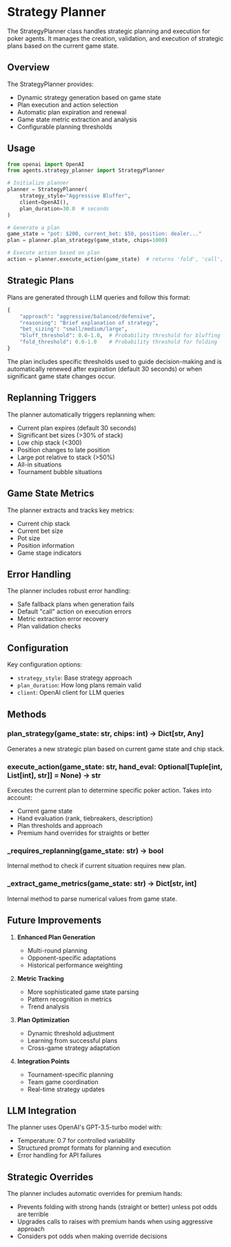 # Strategy Planner

The StrategyPlanner class handles strategic planning and execution for poker agents. It manages the creation, validation, and execution of strategic plans based on the current game state.

## Overview

The StrategyPlanner provides:
- Dynamic strategy generation based on game state
- Plan execution and action selection
- Automatic plan expiration and renewal
- Game state metric extraction and analysis
- Configurable planning thresholds

## Usage

```python
from openai import OpenAI
from agents.strategy_planner import StrategyPlanner

# Initialize planner
planner = StrategyPlanner(
    strategy_style="Aggressive Bluffer",
    client=OpenAI(),
    plan_duration=30.0  # seconds
)

# Generate a plan
game_state = "pot: $200, current_bet: $50, position: dealer..."
plan = planner.plan_strategy(game_state, chips=1000)

# Execute action based on plan
action = planner.execute_action(game_state)  # returns 'fold', 'call', or 'raise'
```

## Strategic Plans

Plans are generated through LLM queries and follow this format:
```python
{
    "approach": "aggressive/balanced/defensive",
    "reasoning": "Brief explanation of strategy",
    "bet_sizing": "small/medium/large",
    "bluff_threshold": 0.0-1.0,  # Probability threshold for bluffing
    "fold_threshold": 0.0-1.0    # Probability threshold for folding
}
```

The plan includes specific thresholds used to guide decision-making and is automatically renewed after expiration (default 30 seconds) or when significant game state changes occur.

## Replanning Triggers

The planner automatically triggers replanning when:
- Current plan expires (default 30 seconds)
- Significant bet sizes (>30% of stack)
- Low chip stack (<300)
- Position changes to late position
- Large pot relative to stack (>50%)
- All-in situations
- Tournament bubble situations

## Game State Metrics

The planner extracts and tracks key metrics:
- Current chip stack
- Current bet size
- Pot size
- Position information
- Game stage indicators

## Error Handling

The planner includes robust error handling:
- Safe fallback plans when generation fails
- Default "call" action on execution errors
- Metric extraction error recovery
- Plan validation checks

## Configuration

Key configuration options:
- `strategy_style`: Base strategy approach
- `plan_duration`: How long plans remain valid
- `client`: OpenAI client for LLM queries

## Methods

### plan_strategy(game_state: str, chips: int) -> Dict[str, Any]
Generates a new strategic plan based on current game state and chip stack.

### execute_action(game_state: str, hand_eval: Optional[Tuple[int, List[int], str]] = None) -> str
Executes the current plan to determine specific poker action. Takes into account:
- Current game state
- Hand evaluation (rank, tiebreakers, description)
- Plan thresholds and approach
- Premium hand overrides for straights or better

### _requires_replanning(game_state: str) -> bool
Internal method to check if current situation requires new plan.

### _extract_game_metrics(game_state: str) -> Dict[str, int]
Internal method to parse numerical values from game state.

## Future Improvements

1. **Enhanced Plan Generation**
   - Multi-round planning
   - Opponent-specific adaptations
   - Historical performance weighting

2. **Metric Tracking**
   - More sophisticated game state parsing
   - Pattern recognition in metrics
   - Trend analysis

3. **Plan Optimization**
   - Dynamic threshold adjustment
   - Learning from successful plans
   - Cross-game strategy adaptation

4. **Integration Points**
   - Tournament-specific planning
   - Team game coordination
   - Real-time strategy updates

## LLM Integration

The planner uses OpenAI's GPT-3.5-turbo model with:
- Temperature: 0.7 for controlled variability
- Structured prompt formats for planning and execution
- Error handling for API failures

## Strategic Overrides

The planner includes automatic overrides for premium hands:
- Prevents folding with strong hands (straight or better) unless pot odds are terrible
- Upgrades calls to raises with premium hands when using aggressive approach
- Considers pot odds when making override decisions
